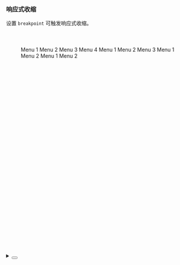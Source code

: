 ### 响应式收缩

设置 `breakpoint` 可触发响应式收缩。

<div class="Cell-demo vp-raw">
  <div class="menu-demo">
    <yc-menu
      :style="{ width: '200px', height: '100%' }"
      :default-open-keys="['0']"
      :default-selected-keys="'0_2'"
      show-collapse-button
      breakpoint="xl"
      @collapse="onCollapse">
      <yc-sub-menu path="0">
        <template #icon><icon-apps></icon-apps></template>
        <template #title>Navigation 1</template>
        <yc-menu-item path="0_0">Menu 1</yc-menu-item>
        <yc-menu-item path="0_1">Menu 2</yc-menu-item>
        <yc-menu-item path="0_2">Menu 3</yc-menu-item>
        <yc-menu-item path="0_3">Menu 4</yc-menu-item>
      </yc-sub-menu>
      <yc-sub-menu path="1">
        <template #icon><icon-bug></icon-bug></template>
        <template #title>Navigation 2</template>
        <yc-menu-item path="1_0">Menu 1</yc-menu-item>
        <yc-menu-item path="1_1">Menu 2</yc-menu-item>
        <yc-menu-item path="1_2">Menu 3</yc-menu-item>
      </yc-sub-menu>
      <yc-sub-menu path="2">
        <template #icon><icon-bulb></icon-bulb></template>
        <template #title>Navigation 3</template>
        <yc-menu-item path="2_0">Menu 1</yc-menu-item>
        <yc-menu-item path="2_1">Menu 2</yc-menu-item>
        <yc-sub-menu
          path="2_2"
          title="Navigation 4">
          <yc-menu-item path="2_2_0">Menu 1</yc-menu-item>
          <yc-menu-item path="2_2_1">Menu 2</yc-menu-item>
        </yc-sub-menu>
      </yc-sub-menu>
    </yc-menu>
  </div>
</div>

<script>
import { ref } from 'vue';
import { Message } from 'yc-design-vue';
import {
  IconMenuFold,
  IconMenuUnfold,
  IconApps,
  IconBug,
  IconBulb,
} from '@arco-design/web-vue/es/icon';

export default {
  components: {
    IconMenuFold,
    IconMenuUnfold,
    IconApps,
    IconBug,
    IconBulb,
  },
  setup() {
    return {
      onCollapse(val, type) {
        const content =
          type === 'responsive' ? '触发响应式收缩' : '点击触发收缩';
        Message.info({
          content,
          duration: 2000,
        });
      },
    };
  },
};
</script>

<style scoped>
.menu-demo {
  box-sizing: border-box;
  width: 100%;
  height: 600px;
  padding: 40px;
  background-color: var(--color-neutral-2);
}
</style>

<details>
<summary>
 <button class="code-btn"  >
    <icon-code />
 </button>
</summary>

```vue
<template>
  <div class="menu-demo">
    <yc-menu
      :style="{ width: '200px', height: '100%' }"
      :default-open-keys="['0']"
      :default-selected-keys="'0_2'"
      show-collapse-button
      breakpoint="xl"
      @collapse="onCollapse">
      <yc-sub-menu path="0">
        <template #icon><icon-apps></icon-apps></template>
        <template #title>Navigation 1</template>
        <yc-menu-item path="0_0">Menu 1</yc-menu-item>
        <yc-menu-item path="0_1">Menu 2</yc-menu-item>
        <yc-menu-item path="0_2">Menu 3</yc-menu-item>
        <yc-menu-item path="0_3">Menu 4</yc-menu-item>
      </yc-sub-menu>
      <yc-sub-menu path="1">
        <template #icon><icon-bug></icon-bug></template>
        <template #title>Navigation 2</template>
        <yc-menu-item path="1_0">Menu 1</yc-menu-item>
        <yc-menu-item path="1_1">Menu 2</yc-menu-item>
        <yc-menu-item path="1_2">Menu 3</yc-menu-item>
      </yc-sub-menu>
      <yc-sub-menu path="2">
        <template #icon><icon-bulb></icon-bulb></template>
        <template #title>Navigation 3</template>
        <yc-menu-item path="2_0">Menu 1</yc-menu-item>
        <yc-menu-item path="2_1">Menu 2</yc-menu-item>
        <yc-sub-menu
          path="2_2"
          title="Navigation 4">
          <yc-menu-item path="2_2_0">Menu 1</yc-menu-item>
          <yc-menu-item path="2_2_1">Menu 2</yc-menu-item>
        </yc-sub-menu>
      </yc-sub-menu>
    </yc-menu>
  </div>
</template>

<script>
import { ref } from 'vue';
import { Message } from 'yc-design-vue;
import {
  IconMenuFold,
  IconMenuUnfold,
  IconApps,
  IconBug,
  IconBulb,
} from '@arco-design/web-vue/es/icon';

export default {
  components: {
    IconMenuFold,
    IconMenuUnfold,
    IconApps,
    IconBug,
    IconBulb,
  },
  setup() {
    return {
      onCollapse(val, type) {
        const content =
          type === 'responsive' ? '触发响应式收缩' : '点击触发收缩';
        Message.info({
          content,
          duration: 2000,
        });
      },
    };
  },
};
</script>

<style scoped>
.menu-demo {
  box-sizing: border-box;
  width: 100%;
  height: 600px;
  padding: 40px;
  background-color: var(--color-neutral-2);
}
</style>
```

</details>
